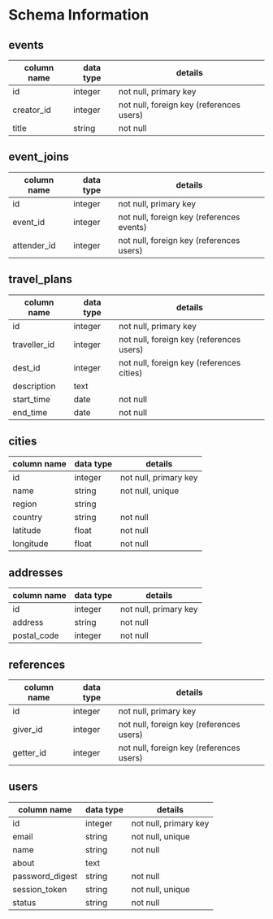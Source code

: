 # Schema Information

## events
column name | data type | details
------------|-----------|-----------------------
id          | integer   | not null, primary key
creator_id  | integer   | not null, foreign key (references users)
title       | string    | not null

## event_joins
column name | data type | details
------------|-----------|-----------------------
id          | integer   | not null, primary key
event_id    | integer   | not null, foreign key (references events)
attender_id | integer   | not null, foreign key (references users)

## travel_plans
column name  | data type | details
-------------|-----------|-----------------------
id           | integer   | not null, primary key
traveller_id | integer   | not null, foreign key (references users)
dest_id      | integer   | not null, foreign key (references cities)
description  | text      |
start_time   | date      | not null
end_time     | date      | not null

## cities
column name | data type | details
------------|-----------|-----------------------
id          | integer   | not null, primary key
name        | string    | not null, unique
region      | string    |
country     | string    | not null
latitude    | float     | not null
longitude   | float     | not null

## addresses
column name | data type | details
------------|-----------|-----------------------
id          | integer   | not null, primary key
address     | string    | not null
postal_code | integer   | not null

## references
column name | data type | details
------------|-----------|-----------------------
id          | integer   | not null, primary key
giver_id    | integer   | not null, foreign key (references users)
getter_id   | integer   | not null, foreign key (references users)

## users
column name     | data type | details
----------------|-----------|-----------------------
id              | integer   | not null, primary key
email           | string    | not null, unique
name            | string    | not null
about           | text      |
password_digest | string    | not null
session_token   | string    | not null, unique
status          | string    | not null
